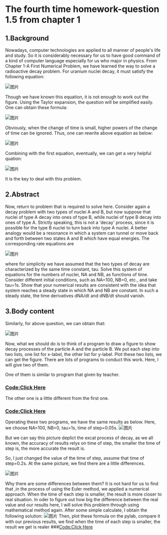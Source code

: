 # The fourth time homework-question 1.5 from chapter 1

## 1.Background
Nowadays, computer technologies are applied to all manner of people's life and study. So it is considerably necessary for us to have good command of a kind of computer language especially for us who major in physics. From Chapter 1-A First Numerical Problem, we have learned the way to solve a radioactive decay problem. 
For uranium nuclei decay, it must satisfy the following equation:

![图片](https://github.com/TanMingjun/compuational_physics_N2014301020106/blob/master/Ex-4/equation/DUBC0F7EY4FBZ1.png)

Though we have known this equation, it is not enough to work out the figure. Using the Taylor expansion, the question will be simplified easily. One can obtain these formula:

![图片](https://github.com/TanMingjun/compuational_physics_N2014301020106/blob/master/Ex-4/equation/D8EQWQ391K67AOHZV0.png)

Obviously, when the change of time is small, higher powers of the change of time can be ignored. Thus, one can rewrite above equation as below:

![图片](https://github.com/TanMingjun/compuational_physics_N2014301020106/blob/master/Ex-4/equation/81KRZB9Q4RR%5DD4G78E4.png)

Combining with the first equation, eventually, we can get a very helpful quation:

![图片](https://github.com/TanMingjun/compuational_physics_N2014301020106/blob/master/Ex-4/equation/F745IUPTXKNE2HJHSX.png)

It is the key to deal with this problem.

## 2.Abstract
Now, return to problem that is required to solve here.
Consider again a decay problem with two types of nuclei A and B, but now suppose that nuclei of type A decay into ones of type B, while nuclei of type B decay into ones of type A. Strictly speaking, this is not a 'decay' process, since it is possible for the type B nuclei to turn back into type A nuclei. A better analogy would be a resonance in which a system can tunnel or move back and forth between two states A and B which have equal energies. The corresponding rate equations are

![图片](https://github.com/TanMingjun/compuational_physics_N2014301020106/blob/master/Ex-4/equation/0A2E00MI5YJP1XUO99YP3.png)

where for simplicity we have assumed that the two types of decay are characterized by the same time constant, tau. Solve this system of equations for the numbers of nuclei, NA and NB, as functions of time. Consider different initial conditions, such as NA=100, NB=0, etc., and take tau=1s. Show that your numerical results are consistent with the idea that system reaches a steady state in which NA and NB are constant. In such a steady state, the time derivatives dNA/dt and dNB/dt should vanish.

## 3.Body content
Similarly, for above question, we can obtain that:

![图片](https://github.com/TanMingjun/compuational_physics_N2014301020106/blob/master/Ex-4/equation/7D7E0TLG8EUZ2QJY.png)

Now, what we should do is to think of a program to draw a figure to show decay processes of the particle A and the particle B.
We put each step into two lists, one list for x-label, the other list for y-label. Plot these two lists, we can get the figure. There are lots of programs to conduct this work. Here, I will give two of them.

One of them is similar to program that given by teacher.
### [Code:Click Here](https://github.com/TanMingjun/compuational_physics_N2014301020106/blob/master/Ex-4/code/%E7%B2%92%E5%AD%90%E8%A1%B0%E5%8F%98%E6%A8%A1%E6%8B%9F1.py)
The other one is a little different from the first one.
### [Code:Click Here](https://github.com/TanMingjun/compuational_physics_N2014301020106/blob/master/Ex-4/code/%E7%B2%92%E5%AD%90%E8%A1%B0%E5%8F%982.py)
Operating these two programs, we have the same results as below. Here, we choose NA=100, NB=0, tau=1s, time of step=0.05s.
![图片](https://github.com/TanMingjun/compuational_physics_N2014301020106/blob/master/Ex-4/code/figure_1-1.png)

But we can say this picture deplict the excat process of decay, as we all known, the accuracy of results relys on time of step, the smaller the time of step is, the more accurate the result is.

So, I just changed the value of the time of step, assume that time of step=0.2s. At the same picture, we find there are a little differences.

![图片](https://github.com/TanMingjun/compuational_physics_N2014301020106/blob/master/Ex-4/code/figure_1_2.png)

Why there are some differences between them? It is not hard for us to find that ,in the process of using the Euler method, we applied a numerical approach. When the time of each step  is smaller, the result is more closer to real situation. In oder to figure out how big the difference between the real value and our results here, I will solve this problem through using mathematical method again. After some simple calculate, I obtain the following solution:
![图片](https://github.com/TanMingjun/compuational_physics_N2014301020106/blob/master/Ex-4/code/LWBX32BUFZ7B0ISQ3FJ2.png)
Then, plot these formula on the pylab, compare it with our previous results, we find when the time of each step is smaller, the result we get is realer
###[Code:Click Here]()
